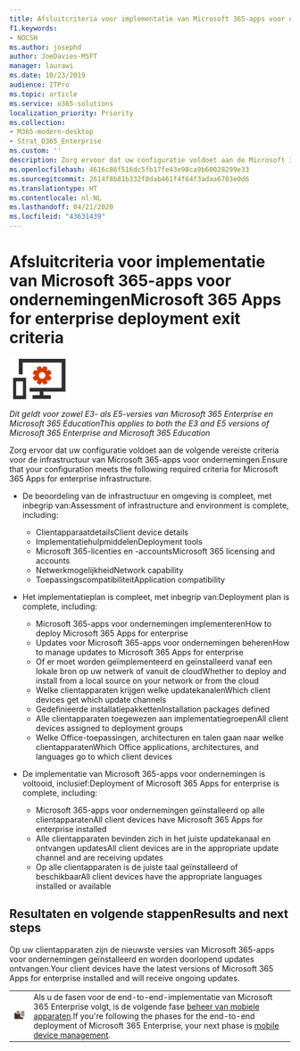 ```yaml
---
title: Afsluitcriteria voor implementatie van Microsoft 365-apps voor ondernemingen
f1.keywords:
- NOCSH
ms.author: josephd
author: JoeDavies-MSFT
manager: laurawi
ms.date: 10/23/2019
audience: ITPro
ms.topic: article
ms.service: o365-solutions
localization_priority: Priority
ms.collection:
- M365-modern-desktop
- Strat_O365_Enterprise
ms.custom: ''
description: Zorg ervoor dat uw configuratie voldoet aan de Microsoft 365 Enterprise-criteria voor de infrastructuur van Microsoft 365-apps voor ondernemingen.
ms.openlocfilehash: 4616c86f516dc5fb17fe43e98ca9b60028299e33
ms.sourcegitcommit: 2614f8b81b332f8dab461f4f64f3adaa6703e0d6
ms.translationtype: HT
ms.contentlocale: nl-NL
ms.lasthandoff: 04/21/2020
ms.locfileid: "43631439"
---
```

# <a name="microsoft-365-apps-for-enterprise-deployment-exit-criteria"></a><span data-ttu-id="14473-103">Afsluitcriteria voor implementatie van Microsoft 365-apps voor ondernemingen</span><span class="sxs-lookup"><span data-stu-id="14473-103">Microsoft 365 Apps for enterprise deployment exit criteria</span></span>

![Fase 4: Microsoft 365-apps voor ondernemingen](../media/deploy-foundation-infrastructure/O365proplus_icon-small.png)

<span data-ttu-id="14473-105">*Dit geldt voor zowel E3- als E5-versies van Microsoft 365 Enterprise en Microsoft 365 Education*</span><span class="sxs-lookup"><span data-stu-id="14473-105">*This applies to both the E3 and E5 versions of Microsoft 365 Enterprise and Microsoft 365 Education*</span></span>

<span data-ttu-id="14473-106">Zorg ervoor dat uw configuratie voldoet aan de volgende vereiste criteria voor de infrastructuur van Microsoft 365-apps voor ondernemingen.</span><span class="sxs-lookup"><span data-stu-id="14473-106">Ensure that your configuration meets the following required criteria for Microsoft 365 Apps for enterprise infrastructure.</span></span>

- <span data-ttu-id="14473-107">De beoordeling van de infrastructuur en omgeving is compleet, met inbegrip van:</span><span class="sxs-lookup"><span data-stu-id="14473-107">Assessment of infrastructure and environment is complete, including:</span></span>

    - <span data-ttu-id="14473-108">Clientapparaatdetails</span><span class="sxs-lookup"><span data-stu-id="14473-108">Client device details</span></span>
    - <span data-ttu-id="14473-109">Implementatiehulpmiddelen</span><span class="sxs-lookup"><span data-stu-id="14473-109">Deployment tools</span></span>
    - <span data-ttu-id="14473-110">Microsoft 365-licenties en -accounts</span><span class="sxs-lookup"><span data-stu-id="14473-110">Microsoft 365 licensing and accounts</span></span>
    - <span data-ttu-id="14473-111">Netwerkmogelijkheid</span><span class="sxs-lookup"><span data-stu-id="14473-111">Network capability</span></span>
    - <span data-ttu-id="14473-112">Toepassingscompatibiliteit</span><span class="sxs-lookup"><span data-stu-id="14473-112">Application compatibility</span></span>

- <span data-ttu-id="14473-113">Het implementatieplan is compleet, met inbegrip van:</span><span class="sxs-lookup"><span data-stu-id="14473-113">Deployment plan is complete, including:</span></span>

    - <span data-ttu-id="14473-114">Microsoft 365-apps voor ondernemingen implementeren</span><span class="sxs-lookup"><span data-stu-id="14473-114">How to deploy Microsoft 365 Apps for enterprise</span></span>
    - <span data-ttu-id="14473-115">Updates voor Microsoft 365-apps voor ondernemingen beheren</span><span class="sxs-lookup"><span data-stu-id="14473-115">How to manage updates to Microsoft 365 Apps for enterprise</span></span>
    - <span data-ttu-id="14473-116">Of er moet worden geïmplementeerd en geïnstalleerd vanaf een lokale bron op uw netwerk of vanuit de cloud</span><span class="sxs-lookup"><span data-stu-id="14473-116">Whether to deploy and install from a local source on your network or from the cloud</span></span>
    - <span data-ttu-id="14473-117">Welke clientapparaten krijgen welke updatekanalen</span><span class="sxs-lookup"><span data-stu-id="14473-117">Which client devices get which update channels</span></span>
    - <span data-ttu-id="14473-118">Gedefinieerde installatiepakketten</span><span class="sxs-lookup"><span data-stu-id="14473-118">Installation packages defined</span></span>
    - <span data-ttu-id="14473-119">Alle clientapparaten toegewezen aan implementatiegroepen</span><span class="sxs-lookup"><span data-stu-id="14473-119">All client devices assigned to deployment groups</span></span>
    - <span data-ttu-id="14473-120">Welke Office-toepassingen, architecturen en talen gaan naar welke clientapparaten</span><span class="sxs-lookup"><span data-stu-id="14473-120">Which Office applications, architectures, and languages go to which client devices</span></span>

- <span data-ttu-id="14473-121">De implementatie van Microsoft 365-apps voor ondernemingen is voltooid, inclusief:</span><span class="sxs-lookup"><span data-stu-id="14473-121">Deployment of Microsoft 365 Apps for enterprise is complete, including:</span></span>

    - <span data-ttu-id="14473-122">Microsoft 365-apps voor ondernemingen geïnstalleerd op alle clientapparaten</span><span class="sxs-lookup"><span data-stu-id="14473-122">All client devices have Microsoft 365 Apps for enterprise installed</span></span>
    - <span data-ttu-id="14473-123">Alle clientapparaten bevinden zich in het juiste updatekanaal en ontvangen updates</span><span class="sxs-lookup"><span data-stu-id="14473-123">All client devices are in the appropriate update channel and are receiving updates</span></span>
    - <span data-ttu-id="14473-124">Op alle clientapparaten is de juiste taal geïnstalleerd of beschikbaar</span><span class="sxs-lookup"><span data-stu-id="14473-124">All client devices have the appropriate languages installed or available</span></span>



## <a name="results-and-next-steps"></a><span data-ttu-id="14473-125">Resultaten en volgende stappen</span><span class="sxs-lookup"><span data-stu-id="14473-125">Results and next steps</span></span>

<span data-ttu-id="14473-126">Op uw clientapparaten zijn de nieuwste versies van Microsoft 365-apps voor ondernemingen geïnstalleerd en worden doorlopend updates ontvangen.</span><span class="sxs-lookup"><span data-stu-id="14473-126">Your client devices have the latest versions of Microsoft 365 Apps for enterprise installed and will receive ongoing updates.</span></span>

|||
|:-------|:-----|
|![Fase 5: Mobile Device Management](../media/deploy-foundation-infrastructure/mobiledevicemgmt_icon-small.png)| <span data-ttu-id="14473-128">Als u de fasen voor de end-to-end-implementatie van Microsoft 365 Enterprise volgt, is de volgende fase [beheer van mobiele apparaten](mobility-infrastructure.md).</span><span class="sxs-lookup"><span data-stu-id="14473-128">If you're following the phases for the end-to-end deployment of Microsoft 365 Enterprise, your next phase is [mobile device management](mobility-infrastructure.md).</span></span> |

